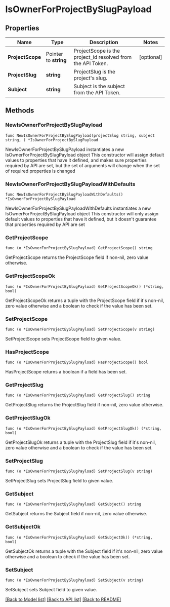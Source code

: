 # IsOwnerForProjectBySlugPayload

## Properties

Name | Type | Description | Notes
------------ | ------------- | ------------- | -------------
**ProjectScope** | Pointer to **string** | ProjectScope is the project_id resolved from the API Token. | [optional] 
**ProjectSlug** | **string** | ProjectSlug is the project&#39;s slug. | 
**Subject** | **string** | Subject is the subject from the API Token. | 

## Methods

### NewIsOwnerForProjectBySlugPayload

`func NewIsOwnerForProjectBySlugPayload(projectSlug string, subject string, ) *IsOwnerForProjectBySlugPayload`

NewIsOwnerForProjectBySlugPayload instantiates a new IsOwnerForProjectBySlugPayload object
This constructor will assign default values to properties that have it defined,
and makes sure properties required by API are set, but the set of arguments
will change when the set of required properties is changed

### NewIsOwnerForProjectBySlugPayloadWithDefaults

`func NewIsOwnerForProjectBySlugPayloadWithDefaults() *IsOwnerForProjectBySlugPayload`

NewIsOwnerForProjectBySlugPayloadWithDefaults instantiates a new IsOwnerForProjectBySlugPayload object
This constructor will only assign default values to properties that have it defined,
but it doesn't guarantee that properties required by API are set

### GetProjectScope

`func (o *IsOwnerForProjectBySlugPayload) GetProjectScope() string`

GetProjectScope returns the ProjectScope field if non-nil, zero value otherwise.

### GetProjectScopeOk

`func (o *IsOwnerForProjectBySlugPayload) GetProjectScopeOk() (*string, bool)`

GetProjectScopeOk returns a tuple with the ProjectScope field if it's non-nil, zero value otherwise
and a boolean to check if the value has been set.

### SetProjectScope

`func (o *IsOwnerForProjectBySlugPayload) SetProjectScope(v string)`

SetProjectScope sets ProjectScope field to given value.

### HasProjectScope

`func (o *IsOwnerForProjectBySlugPayload) HasProjectScope() bool`

HasProjectScope returns a boolean if a field has been set.

### GetProjectSlug

`func (o *IsOwnerForProjectBySlugPayload) GetProjectSlug() string`

GetProjectSlug returns the ProjectSlug field if non-nil, zero value otherwise.

### GetProjectSlugOk

`func (o *IsOwnerForProjectBySlugPayload) GetProjectSlugOk() (*string, bool)`

GetProjectSlugOk returns a tuple with the ProjectSlug field if it's non-nil, zero value otherwise
and a boolean to check if the value has been set.

### SetProjectSlug

`func (o *IsOwnerForProjectBySlugPayload) SetProjectSlug(v string)`

SetProjectSlug sets ProjectSlug field to given value.


### GetSubject

`func (o *IsOwnerForProjectBySlugPayload) GetSubject() string`

GetSubject returns the Subject field if non-nil, zero value otherwise.

### GetSubjectOk

`func (o *IsOwnerForProjectBySlugPayload) GetSubjectOk() (*string, bool)`

GetSubjectOk returns a tuple with the Subject field if it's non-nil, zero value otherwise
and a boolean to check if the value has been set.

### SetSubject

`func (o *IsOwnerForProjectBySlugPayload) SetSubject(v string)`

SetSubject sets Subject field to given value.



[[Back to Model list]](../README.md#documentation-for-models) [[Back to API list]](../README.md#documentation-for-api-endpoints) [[Back to README]](../README.md)


